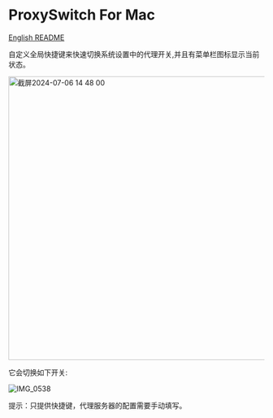 # ProxySwitch For Mac

[English README](README_en.md)

自定义全局快捷键来快速切换系统设置中的代理开关,并且有菜单栏图标显示当前状态。

[//]: # (Customise global shortcuts to quickly toggle proxy switches in system settings)

<img width="558" alt="截屏2024-07-06 14 48 00" src="https://github.com/Endier/ProxySwitchForMac/assets/78987961/1b0994f1-a399-4fd2-8989-990080907f83">

它会切换如下开关:

[//]: # (It will toggle the following switches:)

![IMG_0538](https://github.com/Endier/ProxySwitchForMac/assets/78987961/acf4b601-a8d4-46d1-8c94-3ea69d672d96)

提示：只提供快捷键，代理服务器的配置需要手动填写。

[//]: # (Tip: Only shortcut keys are provided, proxy server configuration needs to be filled manually.)
